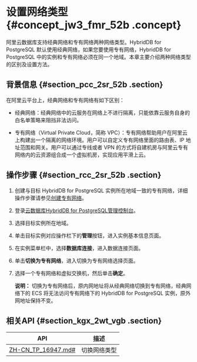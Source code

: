 # 设置网络类型 {#concept_jw3_fmr_52b .concept}

阿里云数据库支持经典网络和专有网络两种网络类型。HybridDB for PostgreSQL 默认使用经典网络，如果您要使用专有网络，HybridDB for PostgreSQL 中的实例和专有网络必须在同一个地域。本章主要介绍两种网络类型的区别及设置方法。

## 背景信息 {#section_pcc_2sr_52b .section}

在阿里云平台上，经典网络和专有网络有如下区别：

-   经典网络：经典网络中的云服务在网络上不进行隔离，只能依靠云服务自身的白名单策略来阻挡非法访问。

-   专有网络（Virtual Private Cloud，简称 VPC）：专有网络帮助用户在阿里云上构建出一个隔离的网络环境。用户可以自定义专有网络里面的路由表、IP 地址范围和网关。用户可以通过专线或者 VPN 的方式将自建机房与阿里云专有网络内的云资源组合成一个虚拟机房，实现应用平滑上云。


## 操作步骤 {#section_rcc_2sr_52b .section}

1.  创建与目标 HybridDB for PostgreSQL 实例所在地域一致的专有网络，详细操作步骤请参见[创建专有网络](https://www.alibabacloud.com/help/zh/doc-detail/27710.html)。
2.  登录[云数据库HybridDB for PostgreSQL管理控制台](https://gpdb.console.aliyun.com)。
3.  选择目标实例所在地域。
4.  单击目标实例对应操作栏下的**管理**按钮，进入实例基本信息页面。
5.  在实例菜单栏中，选择**数据库连接**，进入数据连接页面。
6.  单击**切换为专有网络**，进入切换为专有网络选择页面。
7.  选择一个专有网络和虚拟交换机，然后单击**确定**。

    **说明：** 切换为专有网络后，原内网地址将从经典网络切换到专有网络，经典网络下的 ECS 将无法访问专有网络下的 HybridDB for PostgreSQL 实例，原外网地址保持不变。


## 相关API {#section_kgx_2wt_vgb .section}

|API|描述|
|---|--|
|[ZH-CN\_TP\_16947.md\#](intl.zh-CN/API参考/网络管理/ModifyDBInstanceNetworkType.md#)|切换网络类型|

